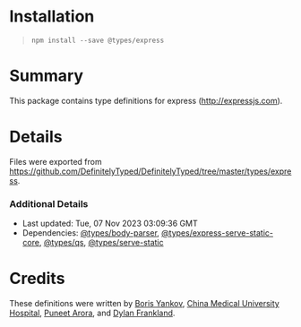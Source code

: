 # Installation

> `npm install --save @types/express`

# Summary

This package contains type definitions for express (http://expressjs.com).

# Details

Files were exported from https://github.com/DefinitelyTyped/DefinitelyTyped/tree/master/types/express.

### Additional Details

- Last updated: Tue, 07 Nov 2023 03:09:36 GMT
- Dependencies: [@types/body-parser](https://npmjs.com/package/@types/body-parser), [@types/express-serve-static-core](https://npmjs.com/package/@types/express-serve-static-core), [@types/qs](https://npmjs.com/package/@types/qs), [@types/serve-static](https://npmjs.com/package/@types/serve-static)

# Credits

These definitions were written by [Boris Yankov](https://github.com/borisyankov), [China Medical University Hospital](https://github.com/CMUH), [Puneet Arora](https://github.com/puneetar), and [Dylan Frankland](https://github.com/dfrankland).
